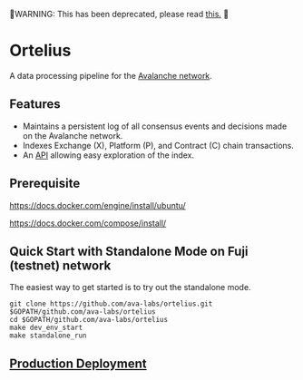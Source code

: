 🔴WARNING: This has been deprecated, please read [this.](https://docs.djtx.network/build/tools/deprecating-ortelius) 🔴

# Ortelius

A data processing pipeline for the [Avalanche network](https://djtx.network).

## Features

- Maintains a persistent log of all consensus events and decisions made on the Avalanche network.
- Indexes Exchange (X), Platform (P), and Contract (C) chain transactions.
- An [API](https://docs.djtx.network/build/tools/ortelius) allowing easy exploration of the index.

## Prerequisite

https://docs.docker.com/engine/install/ubuntu/

https://docs.docker.com/compose/install/

## Quick Start with Standalone Mode on Fuji (testnet) network

The easiest way to get started is to try out the standalone mode.

```shell script
git clone https://github.com/ava-labs/ortelius.git $GOPATH/github.com/ava-labs/ortelius
cd $GOPATH/github.com/ava-labs/ortelius
make dev_env_start
make standalone_run
```

## [Production Deployment](docs/deployment.md)

